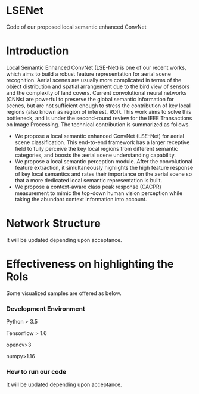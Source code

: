 # LSENet
Code of our proposed local semantic enhanced ConvNet
# Introduction
Local Semantic Enhanced ConvNet (LSE-Net) is one of our recent works, which aims to build a robust feature representation for aerial scene recognition.
Aerial scenes are usually more complicated in terms of the object distribution and spatial arrangement due to the bird view of sensors and the complexity of land covers.
Current convolutional neural networks (CNNs) are powerful to preserve the global semantic information for scenes, but are not sufficient enough to stress the contribution of key local regions (also known as region of interest, ROI).
This work aims to solve this bottleneck, and is under the second-round review for the IEEE Transactions on Image Processing. The technical contribution is summarized as follows.
  - We propose a local semantic enhanced ConvNet (LSE-Net) for aerial scene classification. This end-to-end framework has a larger receptive field to fully perceive the key local regions from different semantic categories, and boosts the aerial scene understanding capability.
  - We propose a local semantic perception module. After the convolutional feature extraction, it simultaneously highlights the high feature response of key local semantics and rates their importance on the aerial scene so that a more dedicated local semantic representation is built.
  -  We propose a context-aware class peak response (CACPR) measurement to mimic the top-down human vision perception while taking the abundant context information into account.

# Network Structure
It will be updated depending upon acceptance.

# Effectiveness on highlighting the RoIs

Some visualized samples are offered as below.


### Development Environment

Python > 3.5

Tensorflow > 1.6

opencv>3

numpy>1.16

### How to run our code
It will be updated depending upon acceptance.
